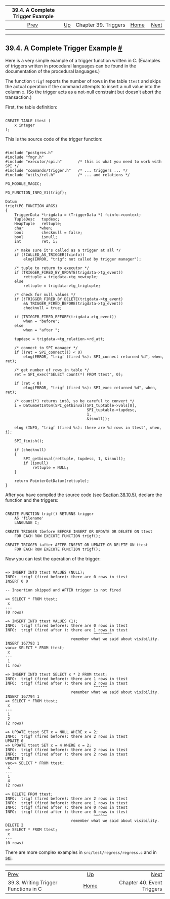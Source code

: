 <!--?xml version="1.0" encoding="UTF-8" standalone="no"?-->

|                    39.4. A Complete Trigger Example                    |                                            |                      |                                                       |                                                           |
| :--------------------------------------------------------------------: | :----------------------------------------- | :------------------: | ----------------------------------------------------: | --------------------------------------------------------: |
| [Prev](trigger-interface.html "39.3. Writing Trigger Functions in C")  | [Up](triggers.html "Chapter 39. Triggers") | Chapter 39. Triggers | [Home](index.html "PostgreSQL 17devel Documentation") |  [Next](event-triggers.html "Chapter 40. Event Triggers") |

***

## 39.4. A Complete Trigger Example [#](#TRIGGER-EXAMPLE)

Here is a very simple example of a trigger function written in C. (Examples of triggers written in procedural languages can be found in the documentation of the procedural languages.)

The function `trigf` reports the number of rows in the table `ttest` and skips the actual operation if the command attempts to insert a null value into the column `x`. (So the trigger acts as a not-null constraint but doesn't abort the transaction.)

First, the table definition:

```

CREATE TABLE ttest (
    x integer
);
```

This is the source code of the trigger function:

```

#include "postgres.h"
#include "fmgr.h"
#include "executor/spi.h"       /* this is what you need to work with SPI */
#include "commands/trigger.h"   /* ... triggers ... */
#include "utils/rel.h"          /* ... and relations */

PG_MODULE_MAGIC;

PG_FUNCTION_INFO_V1(trigf);

Datum
trigf(PG_FUNCTION_ARGS)
{
    TriggerData *trigdata = (TriggerData *) fcinfo->context;
    TupleDesc   tupdesc;
    HeapTuple   rettuple;
    char       *when;
    bool        checknull = false;
    bool        isnull;
    int         ret, i;

    /* make sure it's called as a trigger at all */
    if (!CALLED_AS_TRIGGER(fcinfo))
        elog(ERROR, "trigf: not called by trigger manager");

    /* tuple to return to executor */
    if (TRIGGER_FIRED_BY_UPDATE(trigdata->tg_event))
        rettuple = trigdata->tg_newtuple;
    else
        rettuple = trigdata->tg_trigtuple;

    /* check for null values */
    if (!TRIGGER_FIRED_BY_DELETE(trigdata->tg_event)
        && TRIGGER_FIRED_BEFORE(trigdata->tg_event))
        checknull = true;

    if (TRIGGER_FIRED_BEFORE(trigdata->tg_event))
        when = "before";
    else
        when = "after ";

    tupdesc = trigdata->tg_relation->rd_att;

    /* connect to SPI manager */
    if ((ret = SPI_connect()) < 0)
        elog(ERROR, "trigf (fired %s): SPI_connect returned %d", when, ret);

    /* get number of rows in table */
    ret = SPI_exec("SELECT count(*) FROM ttest", 0);

    if (ret < 0)
        elog(ERROR, "trigf (fired %s): SPI_exec returned %d", when, ret);

    /* count(*) returns int8, so be careful to convert */
    i = DatumGetInt64(SPI_getbinval(SPI_tuptable->vals[0],
                                    SPI_tuptable->tupdesc,
                                    1,
                                    &isnull));

    elog (INFO, "trigf (fired %s): there are %d rows in ttest", when, i);

    SPI_finish();

    if (checknull)
    {
        SPI_getbinval(rettuple, tupdesc, 1, &isnull);
        if (isnull)
            rettuple = NULL;
    }

    return PointerGetDatum(rettuple);
}
```

After you have compiled the source code (see [Section 38.10.5](xfunc-c.html#DFUNC "38.10.5. Compiling and Linking Dynamically-Loaded Functions")), declare the function and the triggers:

```

CREATE FUNCTION trigf() RETURNS trigger
    AS 'filename'
    LANGUAGE C;

CREATE TRIGGER tbefore BEFORE INSERT OR UPDATE OR DELETE ON ttest
    FOR EACH ROW EXECUTE FUNCTION trigf();

CREATE TRIGGER tafter AFTER INSERT OR UPDATE OR DELETE ON ttest
    FOR EACH ROW EXECUTE FUNCTION trigf();
```

Now you can test the operation of the trigger:

```

=> INSERT INTO ttest VALUES (NULL);
INFO:  trigf (fired before): there are 0 rows in ttest
INSERT 0 0

-- Insertion skipped and AFTER trigger is not fired

=> SELECT * FROM ttest;
 x
---
(0 rows)

=> INSERT INTO ttest VALUES (1);
INFO:  trigf (fired before): there are 0 rows in ttest
INFO:  trigf (fired after ): there are 1 rows in ttest
                                       ^^^^^^^^
                             remember what we said about visibility.
INSERT 167793 1
vac=> SELECT * FROM ttest;
 x
---
 1
(1 row)

=> INSERT INTO ttest SELECT x * 2 FROM ttest;
INFO:  trigf (fired before): there are 1 rows in ttest
INFO:  trigf (fired after ): there are 2 rows in ttest
                                       ^^^^^^
                             remember what we said about visibility.
INSERT 167794 1
=> SELECT * FROM ttest;
 x
---
 1
 2
(2 rows)

=> UPDATE ttest SET x = NULL WHERE x = 2;
INFO:  trigf (fired before): there are 2 rows in ttest
UPDATE 0
=> UPDATE ttest SET x = 4 WHERE x = 2;
INFO:  trigf (fired before): there are 2 rows in ttest
INFO:  trigf (fired after ): there are 2 rows in ttest
UPDATE 1
vac=> SELECT * FROM ttest;
 x
---
 1
 4
(2 rows)

=> DELETE FROM ttest;
INFO:  trigf (fired before): there are 2 rows in ttest
INFO:  trigf (fired before): there are 1 rows in ttest
INFO:  trigf (fired after ): there are 0 rows in ttest
INFO:  trigf (fired after ): there are 0 rows in ttest
                                       ^^^^^^
                             remember what we said about visibility.
DELETE 2
=> SELECT * FROM ttest;
 x
---
(0 rows)
```

There are more complex examples in `src/test/regress/regress.c` and in [spi](contrib-spi.html "F.40. spi — Server Programming Interface features/examples").

***

|                                                                        |                                                       |                                                           |
| :--------------------------------------------------------------------- | :---------------------------------------------------: | --------------------------------------------------------: |
| [Prev](trigger-interface.html "39.3. Writing Trigger Functions in C")  |       [Up](triggers.html "Chapter 39. Triggers")      |  [Next](event-triggers.html "Chapter 40. Event Triggers") |
| 39.3. Writing Trigger Functions in C                                   | [Home](index.html "PostgreSQL 17devel Documentation") |                                Chapter 40. Event Triggers |
